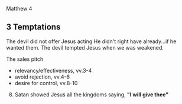 Matthew 4


## 3 Temptations

The devil did not offer Jesus acting He didn't right have already...if he wanted them.
The devil tempted Jesus when we was weakened.

The sales pitch
* relevancy/effectiveness, vv.3-4
* avoid rejection, vv.4-6
* desire for control, vv.8-10


8) Satan showed Jesus all the kingdoms saying, **"I will give thee"**
